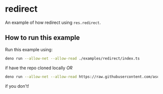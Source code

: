 # redirect

An example of how redirect using `res.redirect`.

## How to run this example

Run this example using:

```bash
deno run --allow-net --allow-read ./examples/redirect/index.ts
```

if have the repo cloned locally _OR_

```bash
deno run --allow-net --allow-read https://raw.githubusercontent.com/asos-craigmorten/opine/main/examples/redirect/index.ts
```

if you don't!
